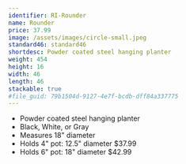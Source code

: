 ```yaml
---
identifier: RI-Rounder
name: Rounder
price: 37.99
image: /assets/images/circle-small.jpeg
standard46: standard46
shortdesc: Powder coated steel hanging planter
weight: 454
height: 16
width: 46
length: 46
stackable: true
#file_guid: 79b1504d-9127-4e7f-bcdb-dff84a337775
---
```



- Powder coated steel hanging planter
- Black, White, or Gray
- Measures 18" diameter
- Holds 4" pot: 12.5" diameter $37.99
- Holds 6" pot: 18" diameter $42.99
